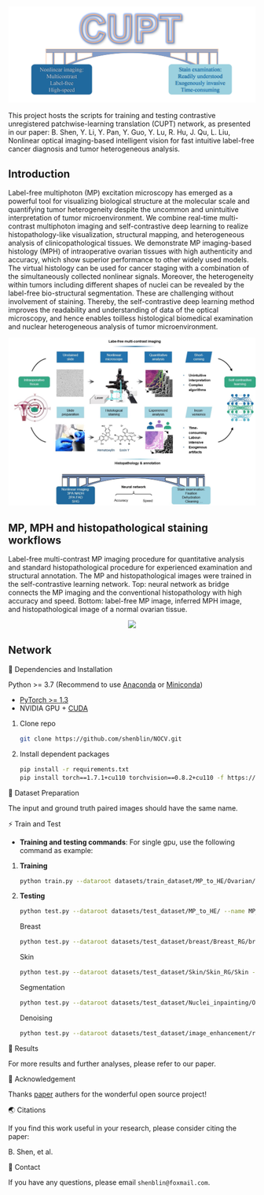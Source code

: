<p align="center">
  <img src="image/sCUPT.jpg">
</p>

This project hosts the scripts for training and testing contrastive unregistered patchwise-learning translation (CUPT) network, as presented in our paper: B. Shen, Y. Li, Y. Pan, Y. Guo, Y. Lu, R. Hu, J. Qu, L. Liu, Nonlinear optical imaging-based intelligent vision for fast intuitive label-free cancer diagnosis and tumor heterogeneous analysis.


## Introduction

Label-free multiphoton (MP) excitation microscopy has emerged as a powerful tool for visualizing biological structure at the molecular scale and quantifying tumor heterogeneity despite the uncommon and unintuitive interpretation of tumor microenvironment. We combine real-time multi-contrast multiphoton imaging and self-contrastive deep learning to realize histopathology-like visualization, structural mapping, and heterogeneous analysis of clinicopathological tissues. We demonstrate MP imaging-based histology (MPH) of intraoperative ovarian tissues with high authenticity and accuracy, which show superior performance to other widely used models. The virtual histology can be used for cancer staging with a combination of the simultaneously collected nonlinear signals. Moreover, the heterogeneity within tumors including different shapes of nuclei can be revealed by the label-free bio-structural segmentation. These are challenging without involvement of staining. Thereby, the self-contrastive deep learning method improves the readability and understanding of data of the optical microscopy, and hence enables toilless histological biomedical examination and nuclear heterogeneous analysis of tumor microenvironment.

<p align="center">
  <img src="image/NOCV.jpg">
</p>

## MP, MPH and histopathological staining workflows 
Label-free multi-contrast MP imaging procedure for quantitative analysis and standard histopathological procedure for experienced examination and structural annotation. The MP and histopathological images were trained in the self-contrastive learning network. 
Top: neural network as bridge connects the MP imaging and the conventional histopathology with high accuracy and speed. 
Bottom: label-free MP image, inferred MPH image, and histopathological image of a normal ovarian tissue.

<p align="center">
  <img src="image/Supplementary video 1(compressed).gif">
</p>

## Network
📕 Dependencies and Installation

Python >= 3.7 (Recommend to use [Anaconda](https://www.anaconda.com/download/#linux) or [Miniconda](https://docs.conda.io/en/latest/miniconda.html))
- [PyTorch >= 1.3](https://pytorch.org/)
- NVIDIA GPU + [CUDA](https://developer.nvidia.com/cuda-downloads)

1. Clone repo

    ```bash
    git clone https://github.com/shenblin/NOCV.git
    ```

2. Install dependent packages

    ```bash
    pip install -r requirements.txt
    pip install torch==1.7.1+cu110 torchvision==0.8.2+cu110 -f https://download.pytorch.org/whl/torch_stable.html
    ```
   
📕 Dataset Preparation

The input and ground truth paired images should have the same name.


⚡ Train and Test

- **Training and testing commands**: For single gpu, use the following command as example:
1. **Training**
    ```bash
    python train.py --dataroot datasets/train_dataset/MP_to_HE/Ovarian/ovarian_RGB --name MP_to_HE --no_flip
    ```
2. **Testing**
    ```bash
    python test.py --dataroot datasets/test_dataset/MP_to_HE/ --name MP_to_HE --phase test --results_dir result_tiles
    ```
    Breast
    ```bash
    python test.py --dataroot datasets/test_dataset/breast/Breast_RG/breast --name 2PA_SHG_to_HE --phase test --results_dir result_tiles/1/
     ```
    Skin
    ```bash
    python test.py --dataroot datasets/test_dataset/Skin/Skin_RG/Skin --name 2PA_SHG_to_HE --phase test --results_dir result_tiles/5/
     ```
    Segmentation
    ```bash
    python test.py --dataroot datasets/test_dataset/Nuclei_inpainting/Ovarian/ovarian_RGB_exp/ovarian_1 --name Nuclei_inpainting_MP --phase test --results_dir result_tiles
     ```
    Denoising
    ```bash
   python test.py --dataroot datasets/test_dataset/image_enhancement/resonant_4X/ovarian_1 --name image_enhancement --phase test --results_dir result_tiles
     ```
📢 Results

For more results and further analyses, please refer to our paper.


📜 Acknowledgement

Thanks [paper](https://arxiv.org/pdf/2007.15651) authers for the wonderful open source project!


🌏 Citations

If you find this work useful in your research, please consider citing the paper:

B. Shen, et al.

📧 Contact

If you have any questions, please email `shenblin@foxmail.com`.

